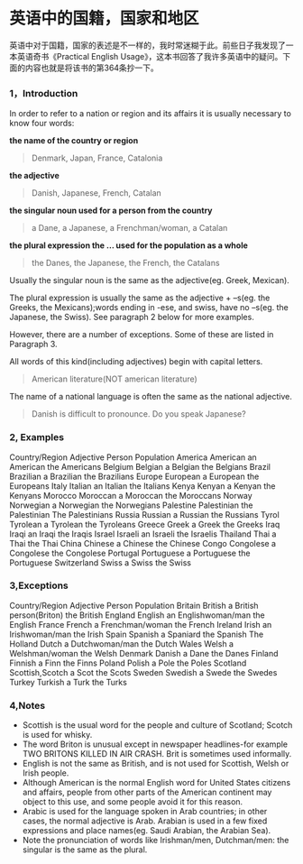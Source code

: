 英语中的国籍，国家和地区
=========

英语中对于国籍，国家的表述是不一样的，我时常迷糊于此。前些日子我发现了一本英语奇书《Practical English Usage》，这本书回答了我许多英语中的疑问。下面的内容也就是将该书的第364条抄一下。

### 1，Introduction

In order to refer to a nation or region and its affairs it is usually necessary to know four words:

**the name of the country or region**

> Denmark, Japan, France, Catalonia

**the adjective**

> Danish, Japanese, French, Catalan

**the singular noun used for a person from the country**

> a Dane, a Japanese, a Frenchman/woman, a Catalan

**the plural expression the … used for the population as a whole**

> the Danes, the Japanese, the French, the Catalans

Usually the singular noun is the same as the adjective(eg. Greek, Mexican).

The plural expression is usually the same as the adjective + –s(eg. the Greeks, the Mexicans);words ending in -ese, and swiss, have no –s(eg. the Japanese, the Swiss). See paragraph 2 below for more examples.

However, there are a number of exceptions. Some of these are listed in Paragraph 3.

All words of this kind(including adjectives) begin with capital letters.

> American literature(NOT american literature)

The name of a national language is often the same as the national adjective.

> Danish is difficult to pronounce.  Do you speak Japanese?

### 2, Examples

Country/Region	Adjective	Person	Population
America	American	an American	the Americans
Belgium	Belgian	a Belgian	the Belgians
Brazil	Brazilian	a Brazilian	the Brazilians
Europe	European	a European	the Europeans
Italy	Italian	an Italian	the Italians
Kenya	Kenyan	a Kenyan	the Kenyans
Morocco	Moroccan	a Moroccan	the Moroccans
Norway	Norwegian	a Norwegian	the Norwegians
Palestine	Palestinian	the Palestinian	The Palestinians
Russia	Russian	a Russian	the Russians
Tyrol	Tyrolean	a Tyrolean	the Tyroleans
Greece	Greek	a Greek	the Greeks
Iraq	Iraqi	an Iraqi	the Iraqis
Israel	Israeli	an Israeli	the Israelis
Thailand	Thai	a Thai	the Thai
China	Chinese	a Chinese	the Chinese
Congo	Congolese	a Congolese	the Congolese
Portugal	Portuguese	a Portuguese	the Portuguese
Switzerland	Swiss	a Swiss	the Swiss
 

### 3,Exceptions

Country/Region	Adjective	Person	Population
Britain	British	a British person(Briton)	the British
England	English	an Englishwoman/man	the English
France	French	a Frenchman/woman	the French
Ireland	Irish	an Irishwoman/man	the Irish
Spain	Spanish	a Spaniard	the Spanish
The Holland	Dutch	a Dutchwoman/man	the Dutch
Wales	Welsh	a Welshman/woman	the Welsh
Denmark	Danish	a Dane	the Danes
Finland	Finnish	a Finn	the Finns
Poland	Polish	a Pole	the Poles
Scotland	Scottish,Scotch	a Scot	the Scots
Sweden	Swedish	a Swede	the Swedes
Turkey	Turkish	a Turk	the Turks
 

### 4,Notes

- Scottish is the usual word for the people and culture of Scotland; Scotch is used for whisky.
- The word Briton is unusual except in newspaper headlines-for example TWO BRITONS KILLED IN AIR CRASH. Brit is sometimes used informally.
- English is not the same as British, and is not used for Scottish, Welsh or Irish people.
- Although American is the normal English word for United States citizens and affairs, people from other parts of the American continent may object to this use, and some people avoid it for this reason.
- Arabic is used for the language spoken in Arab countries; in other cases, the normal adjective is Arab. Arabian is used in a few fixed expressions and place names(eg. Saudi Arabian, the Arabian Sea).
- Note the pronunciation of words like Irishman/men, Dutchman/men: the singular is the same as the plural.
